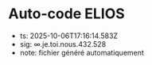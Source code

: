 # Auto-code ELIOS
- ts: 2025-10-06T17:16:14.583Z
- sig: ∞.je.toi.nous.432.528
- note: fichier généré automatiquement